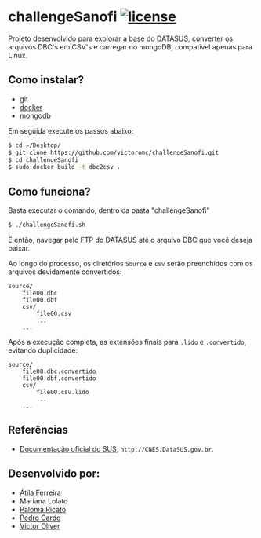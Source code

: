 # challengeSanofi [![license](https://img.shields.io/github/license/mashape/apistatus.svg?maxAge=2592000)](https://github.com/victoromc/challengeSanofi/blob/master/LICENSE)

Projeto desenvolvido para explorar a base do DATASUS, converter os arquivos DBC's em CSV's e carregar no mongoDB, compativel apenas para Linux.

## Como instalar?

- git
- [docker](https://store.docker.com/editions/community/docker-ce-server-ubuntu)
- [mongodb](https://www.mongodb.com/try/download/database-tools)

Em seguida execute os passos abaixo:

```bash
$ cd ~/Desktop/
$ git clone https://github.com/victoromc/challengeSanofi.git
$ cd challengeSanofi
$ sudo docker build -t dbc2csv .
```

## Como funciona?

Basta executar o comando, dentro da pasta "challengeSanofi"
```bash
$ ./challengeSanofi.sh
```
E então, navegar pelo FTP do DATASUS até o arquivo DBC que você deseja baixar.

Ao longo do processo, os diretórios `Source` e `csv` serão preenchidos com os arquivos devidamente convertidos:

```
source/
    file00.dbc
    file00.dbf
    csv/
        file00.csv
        ...
    ...
```

Após a execução completa, as extensões finais para `.lido` e `.convertido`, evitando duplicidade:
```
source/
    file00.dbc.convertido
    file00.dbf.convertido
    csv/
        file00.csv.lido
        ...
    ...
```

## Referências

* [Documentação oficial do SUS](http://cnes.datasus.gov.br/pages/downloads/documentacao.jsp), `http://CNES.DataSUS.gov.br`.

## Desenvolvido por:
- [Átila Ferreira](https://github.com/atilafsantos)
- Mariana Lolato
- [Paloma Ricato](https://github.com/PalomaRicato)
- [Pedro Cardo](https://github.com/pedrocardo)
- [Victor Oliver](https://github.com/victoromc)

